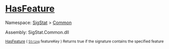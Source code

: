 # [HasFeature](./Signature-100663444.md)

Namespace: [SigStat]() > [Common](./../README.md)

Assembly: SigStat.Common.dll

<sub>[HasFeature](./Signature-100663444.md) ( [`String`](https://docs.microsoft.com/en-us/dotnet/api/System.String) featureKey )         Returns true if the signature contains the specified feature</sub>
